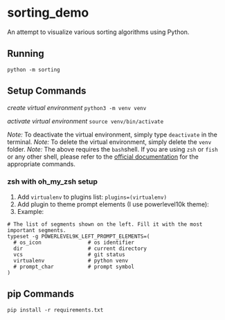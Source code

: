 # sorting_demo
An attempt to visualize various sorting algorithms using Python.

## Running

`python -m sorting`

## Setup Commands 

_create virtual environment_
`python3 -m venv venv`

_activate virtual environment_
`source venv/bin/activate`

_Note:_ To deactivate the virtual environment, simply type `deactivate` in the terminal.
_Note:_ To delete the virtual environment, simply delete the `venv` folder.
_Note:_ The above requires the  `bash`shell. If you are using `zsh` or `fish` or any other shell, please refer to the [official documentation](https://docs.python.org/3/library/venv.html) for the appropriate commands.


### zsh with oh_my_zsh setup

1. Add `virtualenv` to plugins list: `plugins=(virtualenv)`
2. Add plugin to theme prompt elements (I use powerlevel10k theme):
  1. Example:
  ```
  # The list of segments shown on the left. Fill it with the most important segments.
  typeset -g POWERLEVEL9K_LEFT_PROMPT_ELEMENTS=(
    # os_icon               # os identifier
    dir                     # current directory
    vcs                     # git status
    virtualenv              # python venv
    # prompt_char           # prompt symbol
  )
  ```

## pip Commands

`pip install -r requirements.txt`
